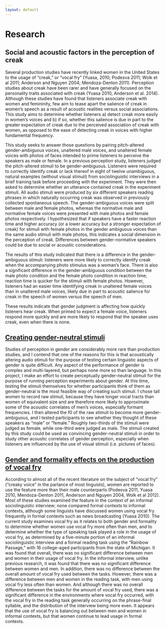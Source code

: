 ```yaml
---
layout: default
---
```


# Research

## Social and acoustic factors in the perception of creak

Several production studies have recently linked women in the United States to the usage of “creak,” or “vocal fry” (Yuasa, 2010; Podesva 2011; Wolk et al 2011; Anderson and Nguyen 2004; Mendoza-Denton 2011). Perception studies about creak have been rarer and have generally focused on the personality traits associated with creak (Yuasa 2010, Anderson et al. 2014). Although these studies have found that listeners associate creak with women and femininity, few aim to tease apart the salience of creak in women’s speech as a result of acoustic realities versus social associations. This study aims to determine whether listeners a) detect creak more easily in women’s voices and b) if so, whether this salience is due in part to the greater expectation of creak due to the perceived association of creak with women, as opposed to the ease of detecting creak in voices with higher fundamental frequency. 

This study seeks to answer those questions by pairing pitch-altered gender-ambiguous voices, unaltered male voices, and unaltered female voices with photos of faces intended to prime listeners to perceive the speakers as male or female. In a previous perception study, listeners judged the pitch-altered stimuli to be gender-ambiguous. Listeners were required to correctly identify creak or lack thereof in eight of twelve unambiguous, natural examples (without visual stimuli) from sociolinguistic interviews in a brief training task before proceeding with the experiment. They were then asked to determine whether an utterance contained creak in the experiment stimuli. All audio stimuli were produced by six different speakers reading phrases in which naturally occurring creak was observed in previously collected spontaneous speech. The gender-ambiguous voices were split between male and female photos, whereas the normative male and normative female voices were presented with male photos and female photos respectively. I hypothesized that if speakers have a faster reaction time and  higher accuracy (or a lower accuracy but a stronger expectation of creak) for stimuli with female photos in the gender ambiguous voices than the same audio stimuli with male photos, this indicates a social dimension in the perception of creak. Differences between gender-normative speakers could be due to social or acoustic considerations.

The results of this study indicated that there is a difference in the gender-ambiguous stimuli: listeners were more likely to correctly identify creak when the accompanying photo stimulus was a woman’s face. There is also a significant difference in the gender-ambiguous condition between the male photo condition and the female photo condition in reaction time; reaction time is quicker for the stimuli with female photos. However, listeners had an easier time identifying creak in unaltered female voices than in unaltered male voices, likely due in part to acoustic salience for creak in the speech of women versus the speech of men. 

These results indicate that gender judgment is affecting how quickly listeners hear creak. When primed to expect a female voice, listeners respond more quickly and are more likely to respond that the speaker uses creak, even when there is none. 


## [Creating gender-neutral stimuli](/files/secol_presentation.pdf)

Studies of perception in gender are considerably more rare than production studies, and I contend that one of the reasons for this is that acoustically altering audio stimuli for the purpose of testing certain linguistic aspects of gender is quite difficult. Any aspect of the performance of gender is complex and multi-layered, but perhaps none more so than language. In this project, I make an effort to create perceptually gender-neutral stimuli for the purpose of running perception experiments about gender. At this time, testing the stimuli themselves for whether participants think of them as gender-neutral is the most feasible way of creating such stimuli. I chose tall women to record raw stimuli, because they have longer vocal tracts than women of equivalent size and are therefore more likely to approximate some of the acoustic correlates of men’s voices, especially formant frequencies. I then altered the f0 of the raw stimuli to become more gender-ambiguous, and I tested participants to see whether they thought of these speakers as “male” or “female.” Roughly two-thirds of the stimuli were judged as female, while one-third were judged as male. The stimuli created by this study could be used as convincing gender-neutral stimuli in order to study other acoustic correlates of gender perception, especially when listeners are influenced by the use of visual stimuli (i.e. pictures of faces).


## [Gender and formality effects on the production of vocal fry](/files/nwav_poster.pdf)

According to almost all of the recent literature on the subject of “vocal fry” (“creaky voice” in the parlance of most linguists), women are reported to use the feature more than their male counterparts (Podesva 2011, Yuasa 2010, Mendoza-Denton 2011, Anderson and Nguyen 2004, Wolk et al 2012).  Most of these studies examined the feature in the context of an informal sociolinguistic interview; none compared formal contexts to informal contexts, although some linguists have discussed women using vocal fry frequently in formal contexts such as news broadcasting (Yuasa 2010).  The current study examines vocal fry as it relates to both gender and formality to determine whether women use vocal fry more often than men, and to determine whether the type of speaking task played a role in the usage of vocal fry, as determined by a five-minute portion of an informal sociolinguistic interview and a formal reading task using the “Rainbow Passage,” with 16 college-aged participants from the state of Michigan. It was found that overall, there was no significant difference between men and women in their usage of vocal fry. In the informal interview, unlike previous research, it was found that there was no significant difference between women and men. In addition, there was no difference between the overall amount of vocal fry used between the tasks. However, there was a difference between men and women in the reading task, with men using vocal fry less often than women. And although there was no overall difference between the tasks for the amount of vocal fry used, there was a significant difference in the environments where vocal fry occurred, with the vocal fry in the reading task generally occurring on the phrase-final syllable, and the distribution of the interview being more even. It appears that the use of vocal fry is balancing out between men and women in informal contexts, but that women continue to lead usage in formal contexts. 

